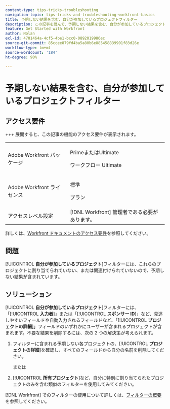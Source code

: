 ```yaml
---
content-type: tips-tricks-troubleshooting
navigation-topic: tips-tricks-and-troubleshooting-workfront-basics
title: 予期しない結果を含む、自分が参加しているプロジェクトフィルター
description: この記事を読んで、予期しない結果を含む、自分が参加しているプロジェクトフィルターのトラブルシューティングを行ってください。
feature: Get Started with Workfront
author: Nolan
exl-id: 4701464a-4cf5-4be1-bcc0-0892019986ec
source-git-commit: 85ccee879fd4ba5a80b6e885458839901f83d26e
workflow-type: tm+mt
source-wordcount: '184'
ht-degree: 90%

---
```


# 予期しない結果を含む、自分が参加しているプロジェクトフィルター

## アクセス要件

+++ 展開すると、この記事の機能のアクセス要件が表示されます。

<table>
  <tr>
   <td>Adobe Workfront パッケージ
   </td>
   <td> <p>PrimeまたはUltimate</p>
    <p>ワークフロー Ultimate</p>
   </td>
  </tr>
  <tr>
   <td>Adobe Workfront ライセンス
   </td>
   <td><p>標準</p>
   <p>プラン</p>
   </td>
  </tr>
   <tr>
   <td>アクセスレベル設定
   </td>
   <td>[!DNL Workfront] 管理者である必要があります。
   </td>
  </tr>
</table>

詳しくは、[Workfront ドキュメントのアクセス要件](/help/quicksilver/administration-and-setup/add-users/access-levels-and-object-permissions/access-level-requirements-in-documentation.md)を参照してください。



## 問題

[!UICONTROL **自分が参加しているプロジェクト**]&#x200B;フィルターには、これらのプロジェクトに割り当てられていない、または関連付けられていないので、予期しない結果が含まれています。

## ソリューション

[!UICONTROL **自分が参加しているプロジェクト**]&#x200B;フィルターには、「[!UICONTROL **入力者**]」または「[!UICONTROL **スポンサー ID**]」など、見逃しやすいフィールドや自動入力されるフィールドなど、「[!UICONTROL **プロジェクトの詳細**]」フィールドのいずれかにユーザーが含まれるプロジェクトが含まれます。不要な結果を削除するには、次の 2 つの解決策が考えられます。

1. フィルターに含まれる予期しない各プロジェクトの、[!UICONTROL **プロジェクトの詳細**]&#x200B;を確認し、すべてのフィールドから自分の名前を削除してください。

   または

1. [!UICONTROL **所有プロジェクト**]&#x200B;など、自分に特別に割り当てられたプロジェクトのみを含む類似のフィルターを使用してみてください。

[!DNL Workfront] でのフィルターの使用について詳しくは、[フィルターの概要](/help/quicksilver/reports-and-dashboards/reports/reporting-elements/filters-overview.md)を参照してください。
